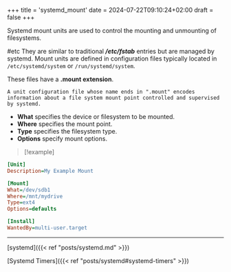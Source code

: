 +++
title = 'systemd_mount'
date = 2024-07-22T09:10:24+02:00
draft = false
+++

    

Systemd mount units are used to control the mounting and unmounting of filesystems. 

#etc 
They are similar to traditional ***/etc/fstab*** entries but are managed by systemd. Mount units are defined in configuration files typically located in `/etc/systemd/system` or `/run/systemd/system`. 

These files have a **.mount extension**.

`A unit configuration file whose name ends in ".mount" encodes information about a file system mount point controlled and supervised by systemd.`

- **What** specifies the device or filesystem to be mounted.
- **Where** specifies the mount point.
- **Type** specifies the filesystem type.
- **Options** specify mount options.


>[!example]
```ini
[Unit]
Description=My Example Mount

[Mount]
What=/dev/sdb1
Where=/mnt/mydrive
Type=ext4
Options=defaults

[Install]
WantedBy=multi-user.target
```

---
[systemd]({{< ref "posts/systemd.md" >}}) 

[Systemd Timers]({{< ref "posts/systemd#systemd-timers" >}})
